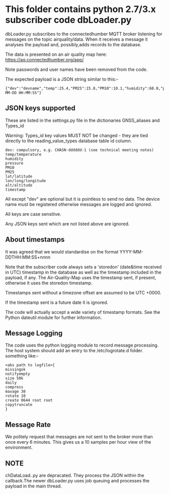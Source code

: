 # This folder contains python 2.7/3.x subscriber code dbLoader.py

dbLoader.py subscribes to the connectedhumber MQTT broker listening for messages on the topic airquality/data. When it receives a message it analyses the payload and, possibly,adds records to the database.

The data is presented on an air quality map here: https://aq.connectedhumber.org/app/

Note passwords and user names have been removed from the code.

The expected payload is a JSON string similar to this:-

```
{"dev":"devname","temp":25.4,"PM25":15.8,"PM10":10.1,"humidity":60.0,"pressure":1024.00,"timestamp":"YYY-MM-DD HH:MM:SS"}
```

## JSON keys supported ##

These are listed in the settings.py file in the dictionaries GNSS_aliases and Types_id

Warning: Types_id key values MUST NOT be changed - they are tied directly to the reading_value_types database table id column.

```
dev: compulsory, e.g. CHASN-dddddd-1 (see technical meeting notes) 
temp/temperature
humidity
pressure
PM10
PM25
lat/latitude
lon/long/longitude
alt/altitude
timestamp

```


All except "dev" are optional but it is pointless to send no data. The device name must be registered otherwise messages are logged and ignored.

All keys are case sensitive.

Any JSON keys sent which are not listed above are ignored.

## About timestamps

It was agreed that we would standardise on the format YYYY-MM-DDTHH:MM:SS+nnnn

Note that the subscriber code always sets a 'storedon' (date&time received in UTC) timestamp in the database as well as the timestamp included in the payload, if any. The Air-Quality-Map uses the timestamp sent, if present, otherwise it uses the storedon timestamp.

Timestamps sent without a timezone offset are assumed to be UTC +0000.

If the timestamp sent is a future date it is ignored.

The code will actually accept a wide variety of timestamp formats. See the Python dateutil module for further information.


## Message Logging

The code uses the python logging module to record message processing. The host system should add an entry to the /etc/logrotate.d folder. something like:-

```
<abs path to logfile>{
missingok
notifyempty
size 50k
daily
compress
maxage 30
rotate 10
create 0644 root root
copytruncate
}
```


## Message Rate

We politely request that messages are not sent to the broker more than once every 6 minutes. This gives us a 10 samples per hour view of the environment.

## NOTE

chDataLoad..py are depracated. They process the JSON within the callback.The newer dbLoader.py uses job queuing and processes the payload in the main thread.
